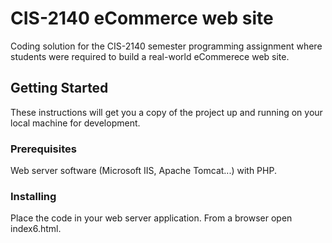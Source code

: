 # CIS-2140 eCommerce web site

Coding solution for the CIS-2140 semester programming assignment where students were required to build a real-world eCommerece web site.

## Getting Started

These instructions will get you a copy of the project up and running on your local machine for development.

### Prerequisites

Web server software (Microsoft IIS, Apache Tomcat...) with PHP.

### Installing

Place the code in your web server application.  From a browser open index6.html.
